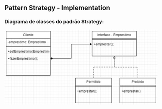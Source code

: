 ## Pattern Strategy - Implementation


### Diagrama de classes do padrão Strategy: 
![Diagrama de classes Strategy](../Solution/diagramastrategy.jpg)